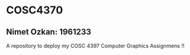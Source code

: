 # COSC4370
## Nimet Ozkan: 1961233
A repository to deploy my COSC 4397 Computer Graphics Assignmens !!
